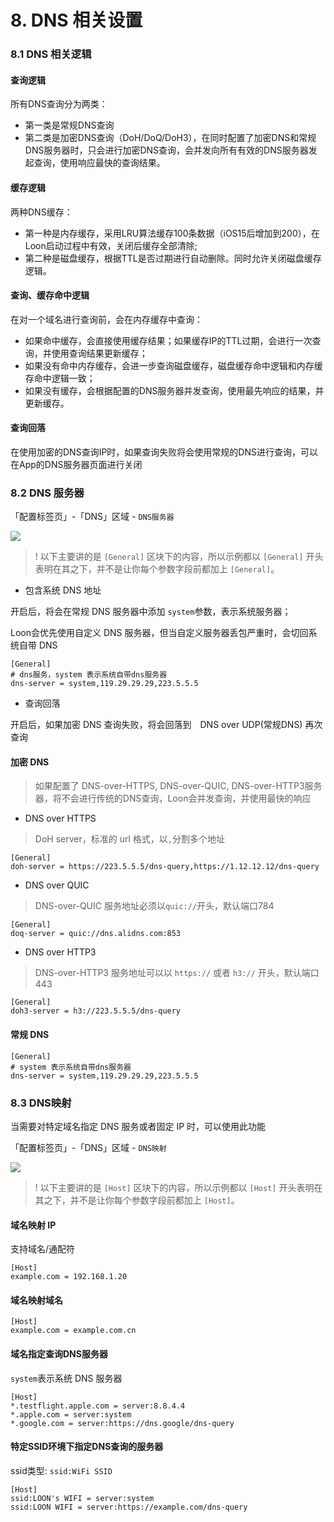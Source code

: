 # 8. DNS 相关设置

### 8.1 DNS 相关逻辑

#### 查询逻辑

所有DNS查询分为两类：
- 第一类是常规DNS查询
- 第二类是加密DNS查询（DoH/DoQ/DoH3），在同时配置了加密DNS和常规DNS服务器时，只会进行加密DNS查询，会并发向所有有效的DNS服务器发起查询，使用响应最快的查询结果。

#### 缓存逻辑

两种DNS缓存：
- 第一种是内存缓存，采用LRU算法缓存100条数据（iOS15后增加到200），在Loon启动过程中有效，关闭后缓存全部清除;
- 第二种是磁盘缓存，根据TTL是否过期进行自动删除。同时允许关闭磁盘缓存逻辑。

#### 查询、缓存命中逻辑

在对一个域名进行查询前，会在内存缓存中查询：
- 如果命中缓存，会直接使用缓存结果；如果缓存IP的TTL过期，会进行一次查询，并使用查询结果更新缓存；
- 如果没有命中内存缓存，会进一步查询磁盘缓存，磁盘缓存命中逻辑和内存缓存命中逻辑一致；
- 如果没有缓存，会根据配置的DNS服务器并发查询，使用最先响应的结果，并更新缓存。

#### 查询回落

在使用加密的DNS查询IP时，如果查询失败将会使用常规的DNS进行查询，可以在App的DNS服务器页面进行关闭

### 8.2 DNS 服务器

「配置标签页」-「DNS」区域 - `DNS服务器`

<img src="https://raw.githubusercontent.com/Repcz/Tool/X/Loon/Photo/8.2.PNG" >

>! 以下主要讲的是 `[General]` 区块下的内容，所以示例都以 `[General]` 开头表明在其之下，并不是让你每个参数字段前都加上 `[General]`。


- 包含系统 DNS 地址

开启后，将会在常规 DNS 服务器中添加 `system`参数，表示系统服务器；

Loon会优先使用自定义 DNS 服务器，但当自定义服务器丢包严重时，会切回系统自带 DNS

```
[General]
# dns服务，system 表示系统自带dns服务器
dns-server = system,119.29.29.29,223.5.5.5
```

- 查询回落

开启后，如果加密 DNS 查询失败，将会回落到　DNS over UDP(常规DNS) 再次查询

#### 加密 DNS

> 如果配置了 DNS-over-HTTPS, DNS-over-QUIC, DNS-over-HTTP3服务器，将不会进行传统的DNS查询，Loon会并发查询，并使用最快的响应


- DNS over HTTPS

> DoH server，标准的 url 格式，以`,`分割多个地址


```
[General]
doh-server = https://223.5.5.5/dns-query,https://1.12.12.12/dns-query
```

- DNS over QUIC

> DNS-over-QUIC 服务地址必须以`quic://`开头，默认端口784

```
[General]
doq-server = quic://dns.alidns.com:853
```

- DNS over HTTP3

> DNS-over-HTTP3 服务地址可以以 `https://` 或者 `h3://` 开头，默认端口 443

```
[General]
doh3-server = h3://223.5.5.5/dns-query
```

#### 常规 DNS

```
[General]
# system 表示系统自带dns服务器
dns-server = system,119.29.29.29,223.5.5.5
```

### 8.3 DNS映射


当需要对特定域名指定 DNS 服务或者固定 IP 时，可以使用此功能

「配置标签页」-「DNS」区域 - `DNS映射`

<img src="https://raw.githubusercontent.com/Repcz/Tool/X/Loon/Photo/8.3.PNG" >


>! 以下主要讲的是 `[Host]` 区块下的内容，所以示例都以 `[Host]` 开头表明在其之下，并不是让你每个参数字段前都加上 `[Host]`。


#### 域名映射 IP

支持域名/通配符

```
[Host]
example.com = 192.168.1.20

```

#### 域名映射域名

```
[Host]
example.com = example.com.cn

```

#### 域名指定查询DNS服务器

`system`表示系统 DNS 服务器

```
[Host]
*.testflight.apple.com = server:8.8.4.4
*.apple.com = server:system
*.google.com = server:https://dns.google/dns-query

```

#### 特定SSID环境下指定DNS查询的服务器

ssid类型: `ssid:WiFi SSID`

```
[Host]
ssid:LOON's WIFI = server:system
ssid:LOON WIFI = server:https://example.com/dns-query

```